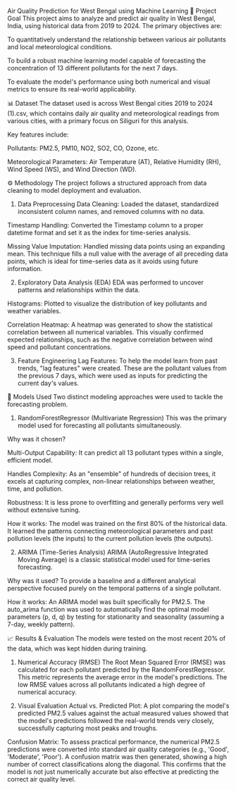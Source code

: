 Air Quality Prediction for West Bengal using Machine Learning
📝 Project Goal
This project aims to analyze and predict air quality in West Bengal, India, using historical data from 2019 to 2024. The primary objectives are:

To quantitatively understand the relationship between various air pollutants and local meteorological conditions.

To build a robust machine learning model capable of forecasting the concentration of 13 different pollutants for the next 7 days.

To evaluate the model's performance using both numerical and visual metrics to ensure its real-world applicability.

📊 Dataset
The dataset used is across West Bengal cities 2019 to 2024 (1).csv, which contains daily air quality and meteorological readings from various cities, with a primary focus on Siliguri for this analysis.

Key features include:

Pollutants: PM2.5, PM10, NO2, SO2, CO, Ozone, etc.

Meteorological Parameters: Air Temperature (AT), Relative Humidity (RH), Wind Speed (WS), and Wind Direction (WD).

⚙️ Methodology
The project follows a structured approach from data cleaning to model deployment and evaluation.

1. Data Preprocessing
Data Cleaning: Loaded the dataset, standardized inconsistent column names, and removed columns with no data.

Timestamp Handling: Converted the Timestamp column to a proper datetime format and set it as the index for time-series analysis.

Missing Value Imputation: Handled missing data points using an expanding mean. This technique fills a null value with the average of all preceding data points, which is ideal for time-series data as it avoids using future information.

2. Exploratory Data Analysis (EDA)
EDA was performed to uncover patterns and relationships within the data.

Histograms: Plotted to visualize the distribution of key pollutants and weather variables.

Correlation Heatmap: A heatmap was generated to show the statistical correlation between all numerical variables. This visually confirmed expected relationships, such as the negative correlation between wind speed and pollutant concentrations.

3. Feature Engineering
Lag Features: To help the model learn from past trends, "lag features" were created. These are the pollutant values from the previous 7 days, which were used as inputs for predicting the current day's values.

🧠 Models Used
Two distinct modeling approaches were used to tackle the forecasting problem.

1. RandomForestRegressor (Multivariate Regression)
This was the primary model used for forecasting all pollutants simultaneously.

Why was it chosen?

Multi-Output Capability: It can predict all 13 pollutant types within a single, efficient model.

Handles Complexity: As an "ensemble" of hundreds of decision trees, it excels at capturing complex, non-linear relationships between weather, time, and pollution.

Robustness: It is less prone to overfitting and generally performs very well without extensive tuning.

How it works: The model was trained on the first 80% of the historical data. It learned the patterns connecting meteorological parameters and past pollution levels (the inputs) to the current pollution levels (the outputs).

2. ARIMA (Time-Series Analysis)
ARIMA (AutoRegressive Integrated Moving Average) is a classic statistical model used for time-series forecasting.

Why was it used? To provide a baseline and a different analytical perspective focused purely on the temporal patterns of a single pollutant.

How it works: An ARIMA model was built specifically for PM2.5. The auto_arima function was used to automatically find the optimal model parameters (p, d, q) by testing for stationarity and seasonality (assuming a 7-day, weekly pattern).

📈 Results & Evaluation
The models were tested on the most recent 20% of the data, which was kept hidden during training.

1. Numerical Accuracy (RMSE)
The Root Mean Squared Error (RMSE) was calculated for each pollutant predicted by the RandomForestRegressor. This metric represents the average error in the model's predictions. The low RMSE values across all pollutants indicated a high degree of numerical accuracy.

2. Visual Evaluation
Actual vs. Predicted Plot: A plot comparing the model's predicted PM2.5 values against the actual measured values showed that the model's predictions followed the real-world trends very closely, successfully capturing most peaks and troughs.

Confusion Matrix: To assess practical performance, the numerical PM2.5 predictions were converted into standard air quality categories (e.g., 'Good', 'Moderate', 'Poor'). A confusion matrix was then generated, showing a high number of correct classifications along the diagonal. This confirms that the model is not just numerically accurate but also effective at predicting the correct air quality level.
